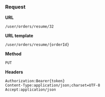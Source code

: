 ### Request

**URL**

`/user/orders/resume/32`

**URL template**

`/user/orders/resume/{orderId}`

**Method**

`PUT`

**Headers**

`Authorization:Bearer{token}`  
`Content-Type:application/json;charset=UTF-8`  
`Accept:application/json`  
